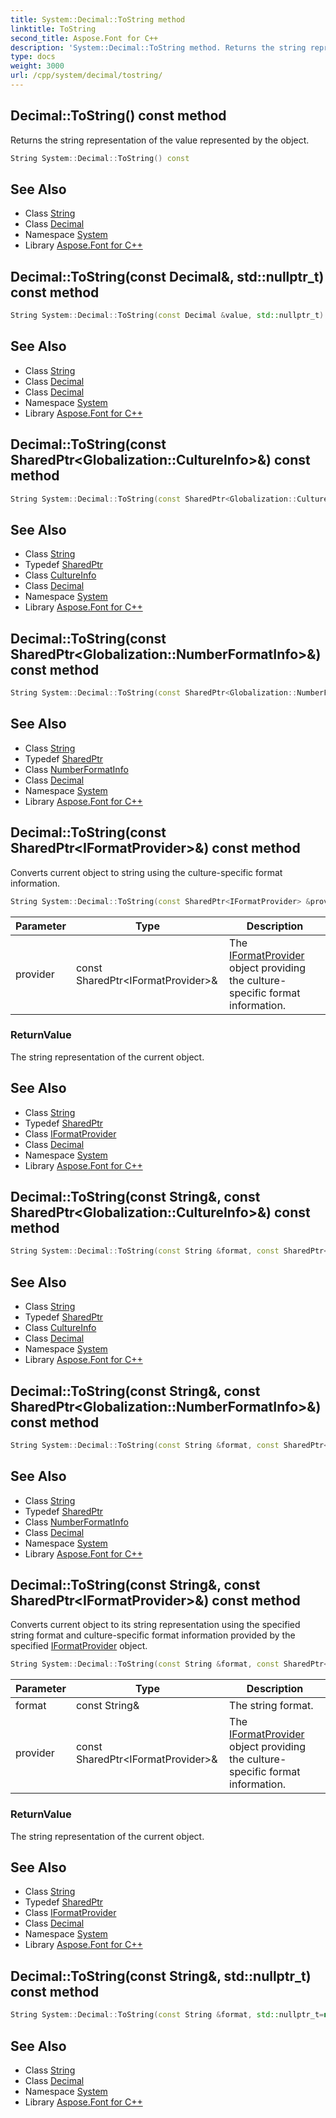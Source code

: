 ```yaml
---
title: System::Decimal::ToString method
linktitle: ToString
second_title: Aspose.Font for C++
description: 'System::Decimal::ToString method. Returns the string representation of the value represented by the object in C++.'
type: docs
weight: 3000
url: /cpp/system/decimal/tostring/
---
```

## Decimal::ToString() const method


Returns the string representation of the value represented by the object.

```cpp
String System::Decimal::ToString() const
```

## See Also

* Class [String](../../string/)
* Class [Decimal](../)
* Namespace [System](../../)
* Library [Aspose.Font for C++](../../../)
## Decimal::ToString(const Decimal\&, std::nullptr_t) const method




```cpp
String System::Decimal::ToString(const Decimal &value, std::nullptr_t) const
```

## See Also

* Class [String](../../string/)
* Class [Decimal](../)
* Class [Decimal](../)
* Namespace [System](../../)
* Library [Aspose.Font for C++](../../../)
## Decimal::ToString(const SharedPtr\<Globalization::CultureInfo\>\&) const method




```cpp
String System::Decimal::ToString(const SharedPtr<Globalization::CultureInfo> &culture) const
```

## See Also

* Class [String](../../string/)
* Typedef [SharedPtr](../../sharedptr/)
* Class [CultureInfo](../../../system.globalization/cultureinfo/)
* Class [Decimal](../)
* Namespace [System](../../)
* Library [Aspose.Font for C++](../../../)
## Decimal::ToString(const SharedPtr\<Globalization::NumberFormatInfo\>\&) const method




```cpp
String System::Decimal::ToString(const SharedPtr<Globalization::NumberFormatInfo> &nfi) const
```

## See Also

* Class [String](../../string/)
* Typedef [SharedPtr](../../sharedptr/)
* Class [NumberFormatInfo](../../../system.globalization/numberformatinfo/)
* Class [Decimal](../)
* Namespace [System](../../)
* Library [Aspose.Font for C++](../../../)
## Decimal::ToString(const SharedPtr\<IFormatProvider\>\&) const method


Converts current object to string using the culture-specific format information.

```cpp
String System::Decimal::ToString(const SharedPtr<IFormatProvider> &provider) const
```


| Parameter | Type | Description |
| --- | --- | --- |
| provider | const SharedPtr\<IFormatProvider\>\& | The [IFormatProvider](../../iformatprovider/) object providing the culture-specific format information. |

### ReturnValue

The string representation of the current object.

## See Also

* Class [String](../../string/)
* Typedef [SharedPtr](../../sharedptr/)
* Class [IFormatProvider](../../iformatprovider/)
* Class [Decimal](../)
* Namespace [System](../../)
* Library [Aspose.Font for C++](../../../)
## Decimal::ToString(const String\&, const SharedPtr\<Globalization::CultureInfo\>\&) const method




```cpp
String System::Decimal::ToString(const String &format, const SharedPtr<Globalization::CultureInfo> &culture) const
```

## See Also

* Class [String](../../string/)
* Typedef [SharedPtr](../../sharedptr/)
* Class [CultureInfo](../../../system.globalization/cultureinfo/)
* Class [Decimal](../)
* Namespace [System](../../)
* Library [Aspose.Font for C++](../../../)
## Decimal::ToString(const String\&, const SharedPtr\<Globalization::NumberFormatInfo\>\&) const method




```cpp
String System::Decimal::ToString(const String &format, const SharedPtr<Globalization::NumberFormatInfo> &nfi) const
```

## See Also

* Class [String](../../string/)
* Typedef [SharedPtr](../../sharedptr/)
* Class [NumberFormatInfo](../../../system.globalization/numberformatinfo/)
* Class [Decimal](../)
* Namespace [System](../../)
* Library [Aspose.Font for C++](../../../)
## Decimal::ToString(const String\&, const SharedPtr\<IFormatProvider\>\&) const method


Converts current object to its string representation using the specified string format and culture-specific format information provided by the specified [IFormatProvider](../../iformatprovider/) object.

```cpp
String System::Decimal::ToString(const String &format, const SharedPtr<IFormatProvider> &provider) const
```


| Parameter | Type | Description |
| --- | --- | --- |
| format | const String\& | The string format. |
| provider | const SharedPtr\<IFormatProvider\>\& | The [IFormatProvider](../../iformatprovider/) object providing the culture-specific format information. |

### ReturnValue

The string representation of the current object.

## See Also

* Class [String](../../string/)
* Typedef [SharedPtr](../../sharedptr/)
* Class [IFormatProvider](../../iformatprovider/)
* Class [Decimal](../)
* Namespace [System](../../)
* Library [Aspose.Font for C++](../../../)
## Decimal::ToString(const String\&, std::nullptr_t) const method




```cpp
String System::Decimal::ToString(const String &format, std::nullptr_t=nullptr) const
```

## See Also

* Class [String](../../string/)
* Class [Decimal](../)
* Namespace [System](../../)
* Library [Aspose.Font for C++](../../../)
